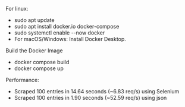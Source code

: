 For linux:
- sudo apt update
- sudo apt install docker.io docker-compose
- sudo systemctl enable --now docker
- For macOS/Windows: Install Docker Desktop.

Build the Docker Image
- docker compose build
- docker compose up

Performance:
- Scraped 100 entries in 14.64 seconds (~6.83 req/s) using Selenium
- Scraped 100 entries in 1.90 seconds (~52.59 req/s) using json
